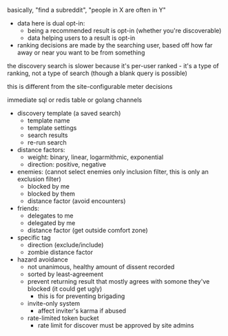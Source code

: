 basically, "find a subreddit", "people in X are often in Y"
- data here is dual opt-in:
	- being a recommended result is opt-in (whether you're discoverable)
	- data helping users to a result is opt-in
- ranking decisions are made by the searching user, based off how far away or near you want to be from something

the discovery search is slower because it's per-user ranked - it's a type of ranking, not a type of search (though a blank query is possible)

this is different from the site-configurable meter decisions

immediate sql or redis table or golang channels

- discovery template (a saved search)
	- template name
	- template settings
	- search results
	- re-run search
- distance factors:
	- weight: binary, linear, logarmithmic, exponential
	- direction: positive, negative
- enemies: (cannot select enemies only inclusion filter, this is only an exclusion filter)
	- blocked by me
	- blocked by them
	- distance factor (avoid encounters)
- friends:
	- delegates to me
	- delegated by me
	- distance factor (get outside comfort zone)
- specific tag
	- direction (exclude/include)
	- zombie distance factor
- hazard avoidance
	- not unanimous, healthy amount of dissent recorded
	- sorted by least-agreement
	- prevent returning result that mostly agrees with somone they've blocked (it could get ugly)
		- this is for preventing brigading
	- invite-only system
		- affect inviter's karma if abused
	- rate-limited token bucket
		- rate limit for discover must be approved by site admins
